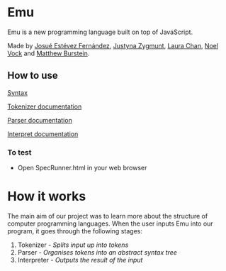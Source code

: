 # Emu

Emu is a new programming language built on top of JavaScript.

Made by [Josué Estévez Fernández](https://github.com/Jestfer), [Justyna Zygmunt](https://github.com/Kotauror/), [Laura Chan](https://github.com/lwkchan), [Noel Vock](https://github.com/noel1uk) and [Matthew Burstein](https://github.com/MatthewBurstein).

## How to use
[Syntax](https://github.com/MatthewBurstein/emu/blob/master/docs/syntax.md)

[Tokenizer documentation](https://github.com/MatthewBurstein/emu/blob/master/documentation/tokenizer.md)

[Parser documentation](https://github.com/MatthewBurstein/emu/blob/master/documentation/parser.md)

[Interpret documentation](https://github.com/MatthewBurstein/emu/blob/master/documentation/interpret.md)

### To test
* Open SpecRunner.html in your web browser

# How it works
The main aim of our project was to learn more about the structure of computer programming languages. When the user inputs Emu into our program, it goes through the following stages:

1. Tokenizer - *Splits input up into tokens*
2. Parser - *Organises tokens into an abstract syntax tree*
3. Interpreter - *Outputs the result of the input*
